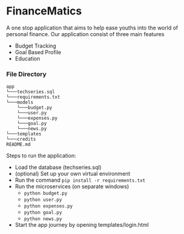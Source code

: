 # FinanceMatics
A one stop application that aims to help ease youths into the world of personal finance. Our application consist of three main features

- Budget Tracking
- Goal Based Profile
- Education


### File Directory 
```
app
└───techseries.sql
└───requirements.txt
└───models
    └───budget.py
    └───user.py
    └───expenses.py
    └───goal.py
    └───news.py
└───templates
└───credits
README.md
```

Steps to run the application: 

- Load the database (techseries.sql)
- (optional) Set up your own virtual environment
- Run the command `pip install -r requirements.txt`
- Run the microservices (on separate windows)
  - `python budget.py`
  - `python user.py`
  - `python expenses.py`
  - `python goal.py`
  - `python news.py`
- Start the app journey by opening templates/login.html
